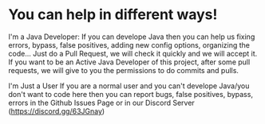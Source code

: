 # You can help in different ways!
I'm a Java Developer:
If you can develope Java then you can help us fixing errors, bypass, false positives, adding new config options, organizing the code...
Just do a Pull Request, we will check it quickly and we will accept it.
If you want to be an Active Java Developer of this project, after some pull requests, we will give to you the permissions to do commits and pulls.

I'm Just a User
If you are a normal user and you can't develope Java/you don't want to code here then you can report bugs, false positives, bypass, errors in the Github Issues Page or in our Discord Server (https://discord.gg/63JGnay)